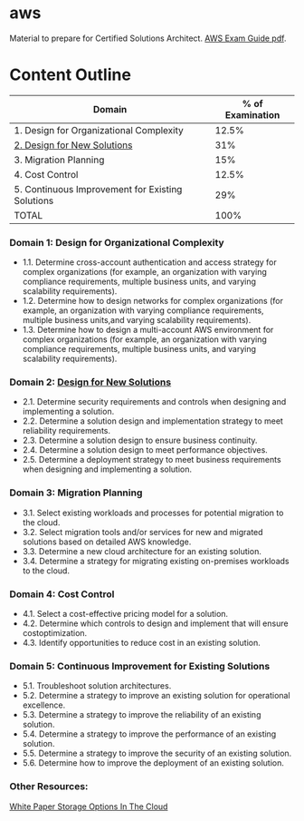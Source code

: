 # aws
Material to prepare for Certified Solutions Architect. [AWS Exam Guide pdf][LINK3].

# Content Outline

| Domain | % of Examination |
| ------ | ------ |
|1. Design for Organizational Complexity|12.5%|
|[2. Design for New Solutions][LINK2]|31%|
|3. Migration Planning|15%|
|4. Cost Control|12.5%|
|5. Continuous Improvement for Existing Solutions|29%|
|TOTAL|100%|

### Domain 1: Design for Organizational Complexity
  - 1.1. Determine cross-account authentication and access strategy for complex organizations (for example, an organization with varying compliance requirements, multiple business units, and varying scalability requirements).
  - 1.2. Determine how to design networks for complex organizations (for example, an organization with varying compliance requirements, multiple business units,and varying scalability requirements).
  - 1.3. Determine how to design a multi-account AWS environment for complex organizations (for example, an organization with varying compliance requirements, multiple business units, and varying scalability requirements).

### Domain 2: [Design for New Solutions][LINK2]
  - 2.1. Determine security requirements and controls when designing and implementing a solution.
  - 2.2. Determine a solution design and implementation strategy to meet reliability requirements.
  - 2.3. Determine a solution design to ensure business continuity.
  - 2.4. Determine a solution design to meet performance objectives.
  - 2.5. Determine a deployment strategy to meet business requirements when designing and implementing a solution.

### Domain 3: Migration Planning 
  - 3.1. Select existing workloads and processes for potential migration to the cloud.
  - 3.2. Select migration tools and/or services for new and migrated solutions based on detailed AWS knowledge.
  - 3.3. Determine a new cloud architecture for an existing solution.
  - 3.4. Determine a strategy for migrating existing on-premises workloads to the cloud.

### Domain 4: Cost Control
  - 4.1. Select a cost-effective pricing model for a solution.
  - 4.2. Determine which controls to design and implement that will ensure costoptimization.
  - 4.3. Identify opportunities to reduce cost in an existing solution.

### Domain 5: Continuous Improvement for Existing Solutions 
  - 5.1. Troubleshoot solution architectures.
  - 5.2. Determine a strategy to improve an existing solution for operational excellence.
  - 5.3. Determine a strategy to improve the reliability of an existing solution.
  - 5.4. Determine a strategy to improve the performance of an existing solution.
  - 5.5. Determine a strategy to improve the security of an existing solution.
  - 5.6. Determine how to improve the deployment of an existing solution.

### Other Resources:
[White Paper Storage Options In The Cloud][LINK4]


   [LINK2]: <https://github.com/mosesmarin/aws/blob/master/2.%20Design%20for%20New%20Solutions/Readme.md>
[LINK3]: <https://d1.awsstatic.com/training-and-certification/docs-sa-pro/AWS%20Certified%20Solutions%20Architect-Professional_Exam%20Guide.pdf>
[LINK4]:<https://d1.awsstatic.com/whitepapers/Storage/AWS%20Storage%20Services%20Whitepaper-v9.pdf>

